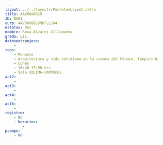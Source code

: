 ```yaml
---
layout: ../../layouts/PonentesLayout.astro
title: AAVR660829
ID: RA01
curp: AAVR660829MDFLLS04
estatus: Dos
nombre: Rosa Alvarez Villanueva
grado: Lic.
datosextranjero:
    - 
tags:
    - Ponente
    - Arquitectura y vida cotidiana en la cuenca del Pánuco, Tampico histórico
    - Lunes
    - 16:40-17:00 hrs
    - Sala COLIMA-CAMPECHE
act2: 
    - 
act3: 
    - 
act4: 
    - 
act5: 
    - 
registro:
    - No
    - horarios:
        -
pcampo:
    - No
---
```

